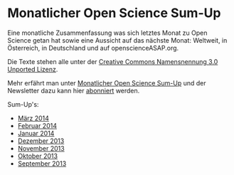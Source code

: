 Monatlicher Open Science Sum-Up
==============================

Eine monatliche Zusammenfassung was sich letztes Monat zu Open Science getan hat sowie eine Aussicht auf das nächste Monat: Weltweit, in Österreich, in Deutschland und auf openscienceASAP.org.

Die Texte stehen alle unter der [Creative Commons Namensnennung 3.0 Unported Lizenz](http://creativecommons.org/licenses/by/3.0/deed.de).

Mehr erfährt man unter [Monatlicher Open Science Sum-Up](http://openscienceasap.org/social/monthly-sum-up/) und der Newsletter dazu kann hier [abonniert](http://openscienceasap.org/newsletter/) werden.

Sum-Up's:
- [März 2014](http://openscienceasap.org/stream/2014/04/10/open-science-sum-up-maerz/)
- [Februar 2014](http://openscienceasap.org/stream/2014/03/14/open-science-sum-up-februar/)
- [Januar 2014](http://openscienceasap.org/stream/2014/02/11/open-science-sum-up-januar/)
- [Dezember 2013](http://openscienceasap.org/stream/2014/01/07/sum-up-dezember/)
- [November 2013](http://openscienceasap.org/stream/2013/12/09/sum-up-november/)
- [Oktober 2013](http://openscienceasap.org/stream/2013/11/06/sum-up-oktober-2013/)
- [September 2013](http://openscienceasap.org/stream/2013/10/11/monatlicher-sum-up-september-2013/)



